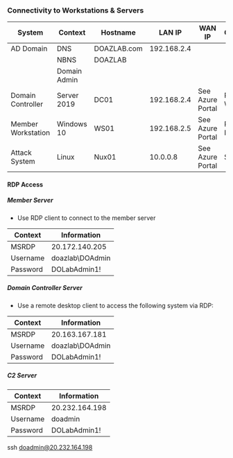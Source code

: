 ### Connectivity to Workstations & Servers

|System|Context|Hostname|LAN IP|WAN IP|Connection|Username|Password|
|---|---|---|---|---|---|---|---|
|AD Domain|DNS|DOAZLAB.com|192.168.2.4|||||
||NBNS|DOAZLAB||||||
||Domain Admin|||||doazlab\DOAdmin|DOLabAdmin1!|
|Domain Controller|Server 2019|DC01|192.168.2.4|See Azure Portal|RDP via WS01|.\DOAdmin|DOLabAdmin1!|
|Member Workstation|Windows 10|WS01|192.168.2.5|See Azure Portal|RDP via Internet|||
|Attack System|Linux|Nux01|10.0.0.8|See Azure Portal|SSH|doadmin|DOLabAdmin1!|

#### RDP Access
##### Member Server
- Use RDP client to connect to the member server

|Context|Information|
|---|---|
|MSRDP|20.172.140.205|
|Username|doazlab\DOAdmin|
|Password|DOLabAdmin1!|
##### Domain Controller Server
- Use a remote desktop client to access the following system via RDP:

| Context  | Information     |
| -------- | --------------- |
| MSRDP    | 20.163.167.181  |
| Username | doazlab\DOAdmin |
| Password | DOLabAdmin1!    |

##### C2 Server
| Context  | Information     |
| -------- | --------------- |
| MSRDP    | 20.232.164.198  |
| Username | doadmin|
| Password | DOLabAdmin1!    |

ssh doadmin@20.232.164.198